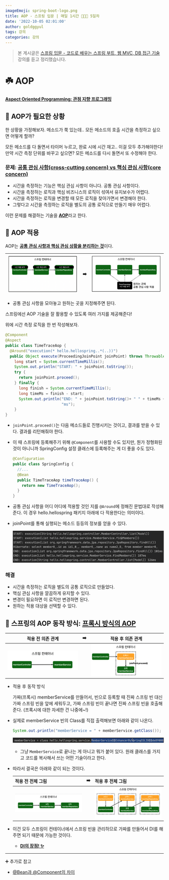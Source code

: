 ```yaml
---
imageEmoji: spring-boot-logo.png
title: AOP - 스프링 입문 | 매일 1시간 👨🏻‍🏫 5일차
date: '2022-10-05 02:01:00'
author: goldggyul
tags: 강의
categories: 강의
---
```


> 본 게시글은 [스프링 입문 - 코드로 배우는 스프링 부트, 웹 MVC, DB 접근 기술](https://www.inflearn.com/course/%EC%8A%A4%ED%94%84%EB%A7%81-%EC%9E%85%EB%AC%B8-%EC%8A%A4%ED%94%84%EB%A7%81%EB%B6%80%ED%8A%B8/) 강의를 듣고 정리했습니다.

#  ☘️ AOP

<u>**Aspect Oriented Programming: 관점 지향 프로그래밍**</u>

## 📌 AOP가 필요한 상황

한 상황을 가정해보자. 메소드가 쭉 있는데.. 모든 메소드의 호출 시간을 측정하고 싶으면 어떻게 할까?

모든 메소드를 다 돌면서 타이머 누르고, 완료 시에 시간 재고.. 이걸 모두 추가해야한다! 만약 시간 측정 단위를 바꾸고 싶으면? 모든 메소드를 다시 돌면서 또 수정해야 한다.

### 문제: <u>**공통 관심 사항(cross-cutting concern) vs 핵심 관심 사항(core concern)**</u>

- 시간을 측정하는 기능은 핵심 관심 사항이 아니다.  공통 관심 사항이다.
- 시간을 측정하는 로직과 핵심 비즈니스의 로직이 섞여서 유지보수가 어렵다.
- 시간을 측정하는 로직을 변경할 때 모든 로직을 찾아가면서 변경해야 한다.
- 그렇다고 시간을 측정하는 로직을 별도의 공통 로직으로 만들기 매우 어렵다.

이런 문제를 해결하는 기술을 <u>**AOP**</u>라고 한다.

## 📌 AOP 적용

AOP는 <u>**공통 관심 사항과 핵심 관심 상황을 분리하는 것**</u>이다.

| ![image-20221005021024114](./assets/image-20221005021024114.png) | ➡️    | ![image-20221005021041948](./assets/image-20221005021041948.png) |
| ------------------------------------------------------------ | ---- | ------------------------------------------------------------ |

- 공통 관심 사항을 모아놓고 원하는 곳을 지정해주면 된다. 

스프링에선 AOP 기술을 잘 활용할 수 있도록 여러 가지를 제공해준다!

위에 시간 측정 로직을 한 번 작성해보자.

```java
@Component
@Aspect
public class TimeTraceAop {
  @Around("execution(* hello.hellospring..*(..))")
  public Object execute(ProceedingJoinPoint joinPoint) throws Throwable {
    long start = System.currentTimeMillis();
    System.out.println("START: " + joinPoint.toString());
    try {
      return joinPoint.proceed();
    } finally {
      long finish = System.currentTimeMillis();
      long timeMs = finish - start;
      System.out.println("END: " + joinPoint.toString()+ " " + timeMs +
                         "ms");
    }
}
```

- `joinPoint.proceed()`는 다음 메소드들로 진행시키는 것이고, 결과를 받을 수 있다. 결과를 리턴해줘야 한다.

- 이 때 스프링에 등록해주기 위해 `@Component`를 사용할 수도 있지만, 뭔가 정형화된 것이 아니니까 SpringConfig 설정 클래스에 등록해주는 게 더 좋을 수도 있다.

  ```java
  @Configuration
  public class SpringConfig {
  	//...
    @Bean
    public TimeTraceAop timeTraceAop() {
      return new TimeTraceAop();
    }
  }
  ```

- 공통 관심 사항을 어디 어디에 적용할 것인 지를 `@Around`에 정해진 문법대로 작성해준다. 이 경우 hello.hellospring 패키지 아래에 다 적용한다는 의미이다.

- joinPoint를 통해 실행되는 메소드 등등의 정보를 얻을 수 있다.

  ![image-20221005022226608](./assets/image-20221005022226608.png)

### 해결

- 시간을 측정하는 로직을 별도의 공통 로직으로 만들었다.
- 핵심 관심 사항을 깔끔하게 유지할 수 있다.
- 변경이 필요하면 이 로직만 변경하면 된다.
- 원하는 적용 대상을 선택할 수 있다.

## 📌 스프링의 AOP 동작 방식: <u>**프록시 방식의 AOP**</u>

| 적용 전 의존 관계                                            | ➡️    | 적용 후 의존 관계                                            |
| ------------------------------------------------------------ | ---- | ------------------------------------------------------------ |
| ![image-20221005022511866](./assets/image-20221005022511866.png) |      | ![image-20221005022517183](./assets/image-20221005022517183.png) |

- 적용 후 동작 방식

  가짜(프록시) memberService를 만들어서, 빈으로 등록할 때 진짜 스프링 빈 대신 가짜 스프링 빈을 앞에 세워두고, 가짜 스프링 빈이 끝나면 진짜 스프링 빈을 호출해준다. (프록시에 대한 자세한 건 나중에~!)

- 실제로 memberService 빈의 Class를 직접 출력해보면 아래와 같이 나온다.

  ```java
  System.out.println("memberService = " + memberService.getClass());
  ```

  ![image-20221005022759043](./assets/image-20221005022759043.png)

  - 그냥 `MemberService`로 끝나는 게 아니고 뭐가 붙어 있다. 원래 클래스를 가지고 코드를 복사해서 쓰는 어떤 기술이라고 한다.

- 따라서 결국은 아래와 같이 되는 것이다.

  | 적용 전 전체 그림                                            | ➡️    | 적용 후 전체 그림                                            |
  | ------------------------------------------------------------ | ---- | ------------------------------------------------------------ |
  | ![image-20221005022949416](./assets/image-20221005022949416.png) |      | ![image-20221005022957636](./assets/image-20221005022957636.png) |

- 이건 모두 스프링이 컨테이너에서 스프링 빈을 관리하므로 가짜를 만들어서 DI를 해주면 되기 때문에 가능한 것이다.
  - <u>**DI의 장점! ✨**</u> 

----------------------

➕ 추가로 참고

- [@Bean과 @Component의 차이](https://jojoldu.tistory.com/27)



```toc
```

